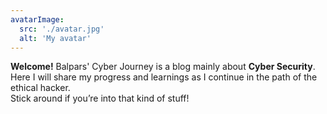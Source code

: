 ```yaml
---
avatarImage:
  src: './avatar.jpg'
  alt: 'My avatar'
---
```


**Welcome!** 
Balpars' Cyber Journey is a blog mainly about **Cyber Security**.
Here I will share my progress and learnings as I continue in the path of the ethical hacker.  
Stick around if you’re into that kind of stuff!